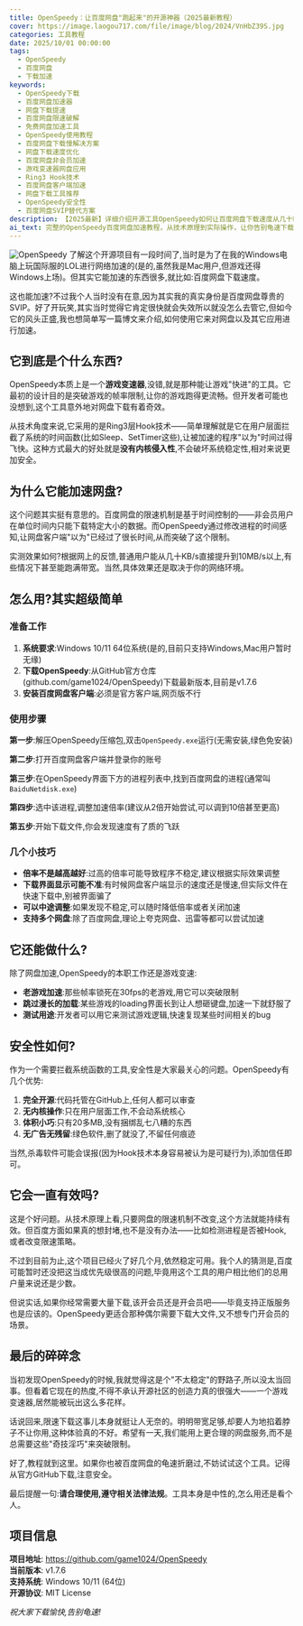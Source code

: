 ```yaml
---
title: OpenSpeedy：让百度网盘"跑起来"的开源神器（2025最新教程）
cover: https://image.laogou717.com/file/image/blog/2024/VnHbZ39S.jpg
categories: 工具教程
date: 2025/10/01 00:00:00
tags:
  - OpenSpeedy
  - 百度网盘
  - 下载加速
keywords:
  - OpenSpeedy下载
  - 百度网盘加速器
  - 网盘下载提速
  - 百度网盘限速破解
  - 免费网盘加速工具
  - OpenSpeedy使用教程
  - 百度网盘下载慢解决方案
  - 网盘下载速度优化
  - 百度网盘非会员加速
  - 游戏变速器网盘应用
  - Ring3 Hook技术
  - 百度网盘客户端加速
  - 网盘下载工具推荐
  - OpenSpeedy安全性
  - 百度网盘SVIP替代方案
description: 【2025最新】详细介绍开源工具OpenSpeedy如何让百度网盘下载速度从几十KB/s提升到10MB/s以上，包含完整安装使用教程、安全性分析和注意事项。基于Ring3层Hook技术，绿色免安装，支持多种网盘平台。
ai_text: 完整的OpenSpeedy百度网盘加速教程，从技术原理到实际操作，让你告别龟速下载。开源安全，操作简单，实测有效提升网盘下载速度10倍以上，适用于Windows系统用户
---
```

![OpenSpeedy](https://image.laogou717.com/file/Jr1NQvEn.png)
了解这个开源项目有一段时间了,当时是为了在我的Windows电脑上玩国际服的LOL进行网络加速的(是的,虽然我是Mac用户,但游戏还得Windows上场)。但其实它能加速的东西很多,就比如:百度网盘下载速度。

这也能加速?不过我个人当时没有在意,因为其实我的真实身份是百度网盘尊贵的SVIP。好了开玩笑,其实当时觉得它肯定很快就会失效所以就没怎么去管它,但如今它的风头正盛,我也想简单写一篇博文来介绍,如何使用它来对网盘以及其它应用进行加速。

## 它到底是个什么东西?

OpenSpeedy本质上是一个**游戏变速器**,没错,就是那种能让游戏"快进"的工具。它最初的设计目的是突破游戏的帧率限制,让你的游戏跑得更流畅。但开发者可能也没想到,这个工具意外地对网盘下载有着奇效。

从技术角度来说,它采用的是Ring3层Hook技术——简单理解就是它在用户层面拦截了系统的时间函数(比如Sleep、SetTimer这些),让被加速的程序"以为"时间过得飞快。这种方式最大的好处就是**没有内核侵入性**,不会破坏系统稳定性,相对来说更加安全。

## 为什么它能加速网盘?

这个问题其实挺有意思的。百度网盘的限速机制是基于时间控制的——非会员用户在单位时间内只能下载特定大小的数据。而OpenSpeedy通过修改进程的时间感知,让网盘客户端"以为"已经过了很长时间,从而突破了这个限制。

实测效果如何?根据网上的反馈,普通用户能从几十KB/s直接提升到10MB/s以上,有些情况下甚至能跑满带宽。当然,具体效果还是取决于你的网络环境。

## 怎么用?其实超级简单

### 准备工作

1. **系统要求**:Windows 10/11 64位系统(是的,目前只支持Windows,Mac用户暂时无缘)
2. **下载OpenSpeedy**:从GitHub官方仓库(github.com/game1024/OpenSpeedy)下载最新版本,目前是v1.7.6
3. **安装百度网盘客户端**:必须是官方客户端,网页版不行

### 使用步骤

**第一步**:解压OpenSpeedy压缩包,双击`OpenSpeedy.exe`运行(无需安装,绿色免安装)

**第二步**:打开百度网盘客户端并登录你的账号

**第三步**:在OpenSpeedy界面下方的进程列表中,找到百度网盘的进程(通常叫`BaiduNetdisk.exe`)

**第四步**:选中该进程,调整加速倍率(建议从2倍开始尝试,可以调到10倍甚至更高)

**第五步**:开始下载文件,你会发现速度有了质的飞跃

### 几个小技巧

- **倍率不是越高越好**:过高的倍率可能导致程序不稳定,建议根据实际效果调整
- **下载界面显示可能不准**:有时候网盘客户端显示的速度还是慢速,但实际文件在快速下载中,别被界面骗了
- **可以中途调整**:如果发现不稳定,可以随时降低倍率或者关闭加速
- **支持多个网盘**:除了百度网盘,理论上夸克网盘、迅雷等都可以尝试加速

## 它还能做什么?

除了网盘加速,OpenSpeedy的本职工作还是游戏变速:

- **老游戏加速**:那些帧率锁死在30fps的老游戏,用它可以突破限制
- **跳过漫长的加载**:某些游戏的loading界面长到让人想砸键盘,加速一下就舒服了
- **测试用途**:开发者可以用它来测试游戏逻辑,快速复现某些时间相关的bug

## 安全性如何?

作为一个需要拦截系统函数的工具,安全性是大家最关心的问题。OpenSpeedy有几个优势:

1. **完全开源**:代码托管在GitHub上,任何人都可以审查
2. **无内核操作**:只在用户层面工作,不会动系统核心
3. **体积小巧**:只有20多MB,没有捆绑乱七八糟的东西
4. **无广告无残留**:绿色软件,删了就没了,不留任何痕迹

当然,杀毒软件可能会误报(因为Hook技术本身容易被认为是可疑行为),添加信任即可。

## 它会一直有效吗?

这是个好问题。从技术原理上看,只要网盘的限速机制不改变,这个方法就能持续有效。但百度方面如果真的想封堵,也不是没有办法——比如检测进程是否被Hook,或者改变限速策略。

不过到目前为止,这个项目已经火了好几个月,依然稳定可用。我个人的猜测是,百度可能暂时还没把这当成优先级很高的问题,毕竟用这个工具的用户相比他们的总用户量来说还是少数。

但说实话,如果你经常需要大量下载,该开会员还是开会员吧——毕竟支持正版服务也是应该的。OpenSpeedy更适合那种偶尔需要下载大文件,又不想专门开会员的场景。

## 最后的碎碎念

当初发现OpenSpeedy的时候,我就觉得这是个"不太稳定"的野路子,所以没太当回事。但看着它现在的热度,不得不承认开源社区的创造力真的很强大——一个游戏变速器,居然能被玩出这么多花样。

话说回来,限速下载这事儿本身就挺让人无奈的。明明带宽足够,却要人为地掐着脖子不让你用,这种体验真的不好。希望有一天,我们能用上更合理的网盘服务,而不是总需要这些"奇技淫巧"来突破限制。

好了,教程就到这里。如果你也被百度网盘的龟速折磨过,不妨试试这个工具。记得从官方GitHub下载,注意安全。

最后提醒一句:**请合理使用,遵守相关法律法规**。工具本身是中性的,怎么用还是看个人。


## 项目信息

**项目地址**: https://github.com/game1024/OpenSpeedy  
**当前版本**: v1.7.6  
**支持系统**: Windows 10/11 (64位)  
**开源协议**: MIT License

*祝大家下载愉快,告别龟速!*